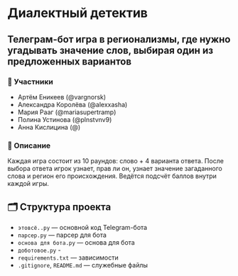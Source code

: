 # Диалектный детектив

## Телеграм-бот игра в регионализмы, где нужно угадывать значение слов, выбирая один из предложенных вариантов

### 👥 Участники
- Артём Еникеев (@vargnorsk)
- Александра Королёва (@alexxasha)
- Мария Рааг (@mariasupertramp)
- Полина Устинова (@plnstvnv9)
- Анна Кислицина (@)

### 📌 Описание
Каждая игра состоит из 10 раундов: слово + 4 варианта ответа. После выбора ответа игрок узнает, прав ли он, узнает значение загаданного слова и регион его происхождения. Ведётся подсчёт баллов внутри каждой игры.

## 🗂️ Структура проекта
- `этовсё..py` — основной код Telegram-бота
- `парсер.py` — парсер для бота
- `основа для бота.py` — основа для бота
- `доботовое.py` - 
- `requirements.txt` — зависимости
- `.gitignore`, `README.md` — служебные файлы
